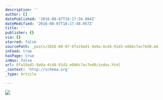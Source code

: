 ```yaml
---
description: ''
author: []
datePublished: '2016-08-07T18:17:56.004Z'
dateModified: '2016-08-07T18:17:48.057Z'
title: ''
publisher: {}
via: {}
starred: false
sourcePath: _posts/2016-08-07-0fa19ad1-9a9a-4cd4-91d3-e8b6c7ac7ed8.md
inFeed: true
hasPage: true
inNav: false
url: 0fa19ad1-9a9a-4cd4-91d3-e8b6c7ac7ed8/index.html
_context: 'http://schema.org'
_type: Article

---
```

![](https://the-grid-user-content.s3-us-west-2.amazonaws.com/a49ff3dd-1a92-4beb-9684-ebe7a66ce9e8.jpg)